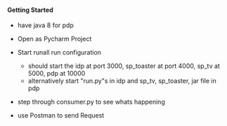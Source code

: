 #### Getting Started

* have java 8 for pdp
* Open as Pycharm Project
* Start runall run configuration
  * should start the idp at port 3000, sp_toaster at port 4000, sp_tv at 5000, pdp at 10000
  * alternatively start "run.py"s in idp and sp_tv, sp_toaster, jar file in pdp

* step through consumer.py to see whats happening
* use Postman to send Request